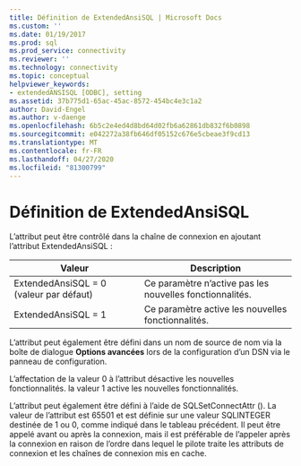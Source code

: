 ```yaml
---
title: Définition de ExtendedAnsiSQL | Microsoft Docs
ms.custom: ''
ms.date: 01/19/2017
ms.prod: sql
ms.prod_service: connectivity
ms.reviewer: ''
ms.technology: connectivity
ms.topic: conceptual
helpviewer_keywords:
- extendedANSISQL [ODBC], setting
ms.assetid: 37b775d1-65ac-45ac-8572-454bc4e3c1a2
author: David-Engel
ms.author: v-daenge
ms.openlocfilehash: 6b5c2e4ed4d8bd64d02fb6a62861db832f6b0898
ms.sourcegitcommit: e042272a38fb646df05152c676e5cbeae3f9cd13
ms.translationtype: MT
ms.contentlocale: fr-FR
ms.lasthandoff: 04/27/2020
ms.locfileid: "81300799"
---
```

# <a name="setting-extendedansisql"></a>Définition de ExtendedAnsiSQL
L’attribut peut être contrôlé dans la chaîne de connexion en ajoutant l’attribut ExtendedAnsiSQL :  
  
|Valeur|Description|  
|-----------|-----------------|  
|ExtendedAnsiSQL = 0 (valeur par défaut)|Ce paramètre n’active pas les nouvelles fonctionnalités.|  
|ExtendedAnsiSQL = 1|Ce paramètre active les nouvelles fonctionnalités.|  
  
 L’attribut peut également être défini dans un nom de source de nom via la boîte de dialogue **Options avancées** lors de la configuration d’un DSN via le panneau de configuration.  
  
 L’affectation de la valeur 0 à l’attribut désactive les nouvelles fonctionnalités. la valeur 1 active les nouvelles fonctionnalités.  
  
 L’attribut peut également être défini à l’aide de SQLSetConnectAttr (). La valeur de l’attribut est 65501 et est définie sur une valeur SQLINTEGER destinée de 1 ou 0, comme indiqué dans le tableau précédent. Il peut être appelé avant ou après la connexion, mais il est préférable de l’appeler après la connexion en raison de l’ordre dans lequel le pilote traite les attributs de connexion et les chaînes de connexion mis en cache.
